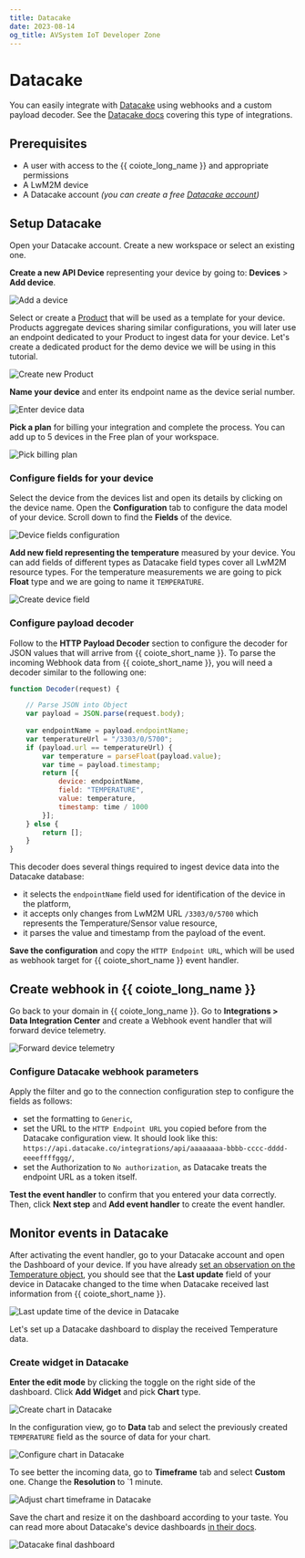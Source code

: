 ```yaml
---
title: Datacake
date: 2023-08-14
og_title: AVSystem IoT Developer Zone
---
```


# Datacake

You can easily integrate with [Datacake](https://datacake.co/) using webhooks and a custom payload decoder. See the [Datacake docs](https://docs.datacake.de/integrations/webhook) covering this type of integrations.

## Prerequisites

* A user with access to the {{ coiote_long_name }} and appropriate permissions
* A LwM2M device
* A Datacake account *(you can create a free [Datacake account](https://app.datacake.de/signup))*


## Setup Datacake

Open your Datacake account. Create a new workspace or select an existing one.

**Create a new API Device** representing your device by going to: **Devices** > **Add device**.

![Add a device](images/datacake-add-device.png "Add a device")

Select or create a [Product](https://docs.datacake.de/device/product) that will be used as a template for your device. Products aggregate devices sharing similar configurations, you will later use an endpoint dedicated to your Product to ingest data for your device. Let's create a dedicated product for the demo device we will be using in this tutorial. 

![Create new Product](images/datacake-add-product.png "Create new Product")

**Name your device** and enter its endpoint name as the device serial number.

![Enter device data](images/datacake-enter-device-data.png "Enter device data")

**Pick a plan** for billing your integration and complete the process. You can add up to 5 devices in the Free plan of your workspace.

![Pick billing plan](images/datacake-select-plan.png "Pick billing plan")

### Configure fields for your device

Select the device from the devices list and open its details by clicking on the device name. Open the **Configuration** tab to configure the data model of your device. Scroll down to find the **Fields** of the device.

![Device fields configuration](images/datacake-fields.png "Device fields configuration")

**Add new field representing the temperature** measured by your device. You can add fields of different types as Datacake field types cover all LwM2M resource types. For the temperature measurements we are going to pick **Float** type and we are going to name it `TEMPERATURE`.

![Create device field](images/datacake-add-field.png "Create device field")

### Configure payload decoder

Follow to the **HTTP Payload Decoder** section to configure the decoder for JSON values that will arrive from {{ coiote_short_name }}. To parse the incoming Webhook data from {{ coiote_short_name }}, you will need a decoder similar to the following one:

```javascript
function Decoder(request) {

    // Parse JSON into Object
    var payload = JSON.parse(request.body);
    
    var endpointName = payload.endpointName;
    var temperatureUrl = "/3303/0/5700";
    if (payload.url == temperatureUrl) {
   		var temperature = parseFloat(payload.value);
   		var time = payload.timestamp;
   		return [{
   			device: endpointName,
   			field: "TEMPERATURE",
   			value: temperature,
   			timestamp: time / 1000
   		}];
    } else {
    	return [];
    }
}
```

This decoder does several things required to ingest device data into the Datacake database:

- it selects the `endpointName` field used for identification of the device in the platform,
- it accepts only changes from LwM2M URL `/3303/0/5700` which represents the Temperature/Sensor value resource,
- it parses the value and timestamp from the payload of the event.


**Save the configuration** and copy the `HTTP Endpoint URL`, which will be used as webhook target for {{ coiote_short_name }} event handler.

## Create webhook in {{ coiote_long_name }}

Go back to your domain in {{ coiote_long_name }}. Go to **Integrations > Data Integration Center** and create a Webhook event handler that will forward device telemetry.

![Forward device telemetry](images/datacake-filter-config.png "Forward device telemetry")

### Configure Datacake webhook parameters

Apply the filter and go to the connection configuration step to configure the fields as follows:

- set the formatting to `Generic`,
- set the URL to the `HTTP Endpoint URL` you copied before from the Datacake configuration view. It should look like this: `https://api.datacake.co/integrations/api/aaaaaaaa-bbbb-cccc-dddd-eeeeffffggg/`,
- set the Authorization to `No authorization`, as Datacake treats the endpoint URL as a token itself.

**Test the event handler** to confirm that you entered your data correctly. Then, click **Next step** and **Add event handler** to create the event handler.

## Monitor events in Datacake

After activating the event handler, go to your Datacake account and open the Dashboard of your device. If you have already [set an observation on the Temperature object](/Coiote_IoT_DM/Device_Center/#set-observation), you should see that the **Last update** field of your device in Datacake changed to the time when Datacake received last information from {{ coiote_short_name }}.

![Last update time of the device in Datacake](images/datacake-last-update.png "Last update time of the device in Datacake")

Let's set up a Datacake dashboard to display the received Temperature data.

### Create widget in Datacake

**Enter the edit mode** by clicking the toggle on the right side of the dashboard. Click **Add Widget** and pick **Chart** type.

![Create chart in Datacake](images/datacake-add-chart.png "Create chart in Datacake")

In the configuration view, go to **Data** tab and select the previously created `TEMPERATURE` field as the source of data for your chart.

![Configure chart in Datacake](images/datacake-configure-chart.png "Configure chart in Datacake")

To see better the incoming data, go to **Timeframe** tab and select **Custom** one. Change the **Resolution** to `1 minute. 

![Adjust chart timeframe in Datacake](images/datacake-adjust-timeframe.png "Adjust chart timeframe in Datacake")

Save the chart and resize it on the dashboard according to your taste. You can read more about Datacake's device dashboards [in their docs](https://docs.datacake.de/dashboards/public-dashboard).

![Datacake final dashboard](images/datacake-final-dashboard.png "Datacake final dashboard")